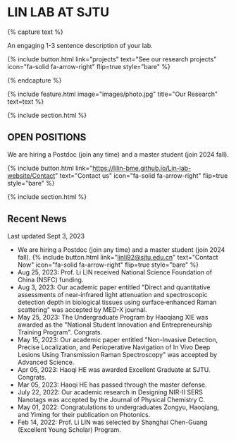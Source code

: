 ---
---

# LIN LAB AT SJTU

{% capture text %}

An engaging 1-3 sentence description of your lab.

{%
  include button.html
  link="projects"
  text="See our research projects"
  icon="fa-solid fa-arrow-right"
  flip=true
  style="bare"
%}

{% endcapture %}

{%
  include feature.html
  image="images/photo.jpg"
  title="Our Research"
  text=text
%}

{% include section.html %}

## OPEN POSITIONS

 We are hiring a Postdoc (join any time) and a master student (join 2024 fall). 

{%
  include button.html
  link="https://lilin-bme.github.io/Lin-lab-website/Contact"
  text="Contact us"
  icon="fa-solid fa-arrow-right"
  flip=true
  style="bare"
%}

{% include section.html %}

## Recent News

Last updated Sept 3, 2023
-  We are hiring a Postdoc (join any time) and a master student (join 2024 fall). 
{%
  include button.html
  link="linli92@sjtu.edu.cn"
  text="Contact Now"
  icon="fa-solid fa-arrow-right"
  flip=true
  style="bare"
%}
- Aug 25, 2023: Prof. Li LIN received National Science Foundation of China (NSFC) funding.
- Aug 3, 2023: Our academic paper entitled "Direct and quantitative assessments of near‑infrared light attenuation and spectroscopic detection depth in biological tissues using surface‑enhanced Raman scattering" was accepted by MED-X journal.
- May 25, 2023: The Undergraduate Program by Haoqiang XIE was awarded as the "National Student Innovation and Entrepreneurship Training Program". Congrats.
- May 15, 2023: Our academic paper entitled "Non-Invasive Detection, Precise Localization, and Perioperative Navigation of In Vivo Deep Lesions Using Transmission Raman Spectroscopy" was accepted by Advanced Science.
- Apr 05, 2023: Haoqi HE was awarded Excellent Graduate at SJTU. Congrats.
- Mar 05, 2023: Haoqi HE has passed through the master defense.
- July 22, 2022: Our academic research in Designing NIR-II SERS Nanotags was accepted by the Journal of Physical Chemistry C.
- May 01, 2022: Congratulations to undergraduates Zongyu, Haoqiang, and Yiming for their publication on Photonics.
- Feb 14, 2022: Prof. Li LIN was selected by Shanghai Chen-Guang (Excellent Young Scholar) Program.


